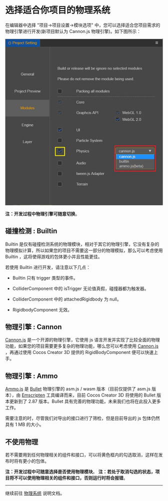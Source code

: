# 选择适合你项目的物理系统

在编辑器中选择 "项目->项目设置->模块选项" 中，您可以选择适合您项目需求的物理引擎进行开发(新项目默认为 Cannon.js 物理引擎)。如下图所示：

![物理引擎选项](img/PhysicsModuleOption.jpg)

**注：开发过程中物理引擎可随意切换**。

## 碰撞检测 : Builtin

Builtin 是仅有碰撞检测系统的物理模块，相对于其它的物理引擎，它没有复杂的物理模拟计算，所以如果您的项目不需要这一部分的物理模拟，那么可以考虑使用 Builtin ，这将使得游戏的包体更小并且性能更佳。

若使用 Builtin 进行开发，请注意以下几点：

- Builtin 只有 trigger 类型的事件。

- ColliderComponent 中的 isTrigger 无论值真假，碰撞器都为触发器。

- ColliderComponent 中的 attachedRigidbody 为 null。

- RigidbodyComponent 无效。

## 物理引擎 : Cannon

[Cannon.js](https://github.com/cocos-creator/cannon.js) 是一个开源的物理引擎，它使用 js 语言开发并实现了比较全面的物理功能，如果您的项目需要更多复杂的物理功能，哪么您可以考虑使用 [Cannon.js](https://github.com/cocos-creator/cannon.js) ，再通过使用 Cocos Creator 3D 提供的 RigidBodyComponent 便可以快速上手。

## 物理引擎 : Ammo

[Ammo.js](https://github.com/cocos-creator/ammo.js) 是 [Bullet](https://github.com/bulletphysics/bullet3) 物理引擎的 asm.js / wasm 版本（目前仅提供了 asm.js 版本），由 [Emscripten](https://github.com/emscripten-core/emscripten) 工具编译而来，目前 Cocos Creator 3D 将使用的 Bullet 版本更新到了 2.87 版本。Bullet 具有完善的物理功能，未来我们也将在此投入更多工作。

需要注意的时，尽管我们对导出的接口进行了筛检，但是目前导出的 js 包体仍然具有 1 MB 的大小。

## 不使用物理

若不需要用到任何物理相关的组件和接口，可以将黄色框内的勾选取消，这样在发布时将有更小的包体。

**注：开发过程中可随意选择是否使用物理模块**。
**注：若处于取消勾选的状态，项目将不可以使用物理相关的组件和接口，否则运行时将会报错**。

<!-- ## 扩展物理后端 -->

---

继续前往 [物理系统](physics-system.md) 说明文档。

